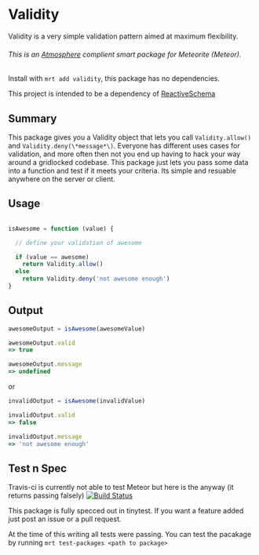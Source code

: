 Validity
===============
Validity is a very simple validation pattern aimed at maximum flexibility.

###### This is an [Atmosphere](https://atmosphere.meteor.com/) complient smart package for Meteorite (Meteor). 
Install with `mrt add validity`, this package has no dependencies.

This project is intended to be a dependency of [ReactiveSchema](https://github.com/CMToups/meteor-reactive-schema)

## Summary 
This package gives you a Validity object that lets you call `Validity.allow()` and  `Validity.deny(\*message*\)`.
Everyone has different uses cases for validation, and more often then not you end up having to hack your way around a gridlocked codebase.
This package just lets you pass some data into a function and test if it meets your criteria. 
Its simple and resuable anywhere on the server or client.


## Usage

```js

isAwesome = function (value) {

  // define your validation of awesome

  if (value == awesome)
    return Validity.allow()
  else
    return Validity.deny('not awesome enough')
}
```

## Output

```js
awesomeOutput = isAwesome(awesomeValue)

awesomeOutput.valid
=> true

awesomeOutput.message
=> undefined
```
or

```js
invalidOutput = isAwesome(invalidValue)

invalidOutput.valid
=> false

invalidOutput.message
=> 'not awesome enough'
```

## Test n Spec
Travis-ci is currently not able to test Meteor but here is the anyway (it returns passing falsely) [![Build Status](https://travis-ci.org/Meteor-Reaction/meteor-validity.png)](https://travis-ci.org/Meteor-Reaction/meteor-validity) 


This package is fully specced out in tinytest. 
If you want a feature added just post an issue or a pull request.


At the time of this writing all tests were passing. 
You can test the pacakage by running `mrt test-packages <path to package>`



